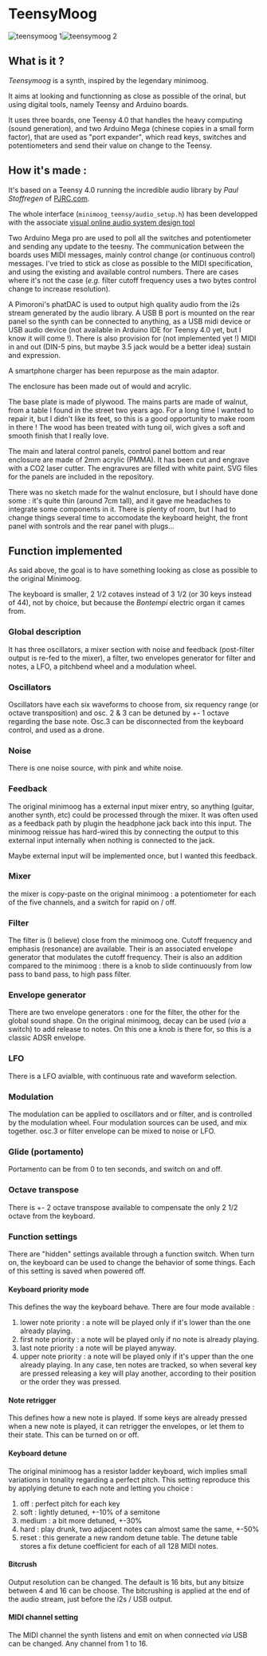 # TeensyMoog

![teensymoog 1](https://github.com/troisiemetype/teensymoog/misc/picures/1.jpg)![teensymoog 2](https://github.com/troisiemetype/teensymoog/misc/picures/2.jpg)
## What is it ?
_Teensymoog_ is a synth, inspired by the legendary minimoog.

It aims at looking and functionning as close as possible of the orinal, but using digital tools, namely Teensy and Arduino boards.

It uses three boards, one Teensy 4.0 that handles the heavy computing (sound generation), and two Arduino Mega (chinese copies in a small form factor), that are used as "port expander", which read keys, switches and potentiometers and send their value on change to the Teensy.

## How it's made :
It's based on a Teensy 4.0 running the incredible audio library by _Paul Stoffregen_ of [PJRC.com](https://www.pjrc.com/teensy/td_libs_Audio.html).

The whole interface (`minimoog_teensy/audio_setup.h`) has been developped with the associate [visual online audio system design tool](https://www.pjrc.com/teensy/gui)

Two Arduino Mega pro are used to poll all the switches and potentiometer and sending any update to the teesny. The communication between the boards uses MIDI messages, mainly control change (or continuous control) messages. I've tried to stick as close as possible to the MIDI specification, and using the existing and available control numbers. There are cases where it's not the case (_e.g._ filter cutoff frequency uses a two bytes control change to increase resolution).

A Pimoroni's phatDAC is used to output high quality audio from the i2s stream generated by the audio library. A USB B port is mounted on the rear panel so the synth can be connected to anything, as a USB midi device or USB audio device (not available in Arduino IDE for Teensy 4.0 yet, but I know it will come !). There is also provision for (not implemented yet !) MIDI in and out (DIN-5 pins, but maybe 3.5 jack would be a better idea) sustain and expression.

A smartphone charger has been repurpose as the main adaptor.

The enclosure has been made out of would and acrylic.

The base plate is made of plywood. The mains parts are made of walnut, from a table I found in the street two years ago. For a long time I wanted to repair it, but I didn't like its feet, so this is a good opportunity to make room in there ! The wood has been treated with tung oil, wich gives a soft and smooth finish that I really love.

The main and lateral control panels, control panel bottom and rear enclosure are made of 2mm acrylic (PMMA). It has been cut and engrave with a CO2 laser cutter. The engravures are filled with white paint. SVG files for the panels are included in the repository.

There was no sketch made for the walnut enclosure, but I should have done some : it's quite thin (around 7cm tall), and it gave me headaches to integrate some components in it. There is plenty of room, but I had to change things several time to accomodate the keyboard height, the front panel with sontrols and the rear panel with plugs...

## Function implemented
As said above, the goal is to have something looking as close as possible to the original Minimoog.

The keyboard is smaller, 2 1/2 cotaves instead of 3 1/2 (or 30 keys instead of 44), not by choice, but because the _Bontempi_ electric organ it cames from.

### Global description
It has three oscillators, a mixer section with noise and feedback (post-filter output is re-fed to the mixer), a filter, two envelopes generator for filter and notes, a LFO, a pitchbend wheel and a modulation wheel.

### Oscillators
Oscillators have each six waveforms to choose from, six requency range (or octave transposition) and osc. 2 & 3 can be detuned by +- 1 octave regarding the base note. Osc.3 can be disconnected from the keyboard control, and used as a drone.

### Noise
There is one noise source, with pink and white noise.

### Feedback
The original minimoog has a external input mixer entry, so anything (guitar, another synth, etc) could be processed through the mixer. It was often used as a feedback path by plugin the headphone jack back into this input. The minimoog reissue has hard-wired this by connecting the output to this external input internally when nothing is connected to the jack.

Maybe external input will be implemented once, but I wanted this feedback.

### Mixer
the mixer is copy-paste on the original minimoog : a potentiometer for each of the five channels, and a switch for rapid on / off.

### Filter
The filter is (I believe) close from the minimoog one. Cutoff frequency and emphasis (resonance) are available. Their is an associated envelope generator that modulates the cutoff frequency. Their is also an addition compared to the minimoog : there is a knob to slide continuously from low pass to band pass, to high pass filter.

### Envelope generator
There are two envelope generators : one for the filter, the other for the global sound shape. On the original minimoog, decay can be used (_via_ a switch) to add release to notes. On this one a knob is there for, so this is a classic ADSR envelope.

### LFO
There is a LFO avialble, with continuous rate and waveform selection.

### Modulation
The modulation can be applied to oscillators and or filter, and is controlled by the modulation wheel. Four modulation sources can be used, and mix together. osc.3 or filter envelope can be mixed to noise or LFO.

### Glide (portamento)
Portamento can be from 0 to ten seconds, and switch on and off.

### Octave transpose
There is +- 2 octave transpose available to compensate the only 2 1/2 octave from the keyboard.

### Function settings
There are "hidden" settings available through a function switch. When turn on, the keyboard can be used to change the behavior of some things. Each of this setting is saved when powered off.

#### Keyboard priority mode
This defines the way the keyboard behave. There are four mode available :
1. lower note priority : a note will be played only if it's lower than the one already playing.
1. first note priority : a note will be played only if no note is already playing.
1. last note priority : a note will be played anyway.
1. upper note priority : a note will be played only if it's upper than the one already playing.
In any case, ten notes are tracked, so when several key are pressed releasing a key will play another, according to their position or the order they was pressed.

#### Note retrigger
This defines how a new note is played. If some keys are already pressed when a new note is played, it can retrigger the envelopes, or let them to their state. This can be turned on or off.

#### Keyboard detune
The original minimoog has a resistor ladder keyboard, wich implies small variations in tonality regarding a perfect pitch. This setting reproduce this by applying detune to each note and letting you choice : 
1. off : perfect pitch for each key
1. soft : lightly detuned, +-10% of a semitone
1. medium : a bit more detuned, +-30%
1. hard : play drunk, two adjacent notes can almost same the same, +-50%
1. reset : this generate a new random detune table.
The detune table stores a fix detune coefficient for each of all 128 MIDI notes.

#### Bitcrush
Output resolution can be changed. The default is 16 bits, but any bitsize between 4 and 16 can be choose.
The bitcrushing is applied at the end of the audio stream, just before the i2s / USB output.

#### MIDI channel setting
The MIDI channel the synth listens and emit on when connected _via_ USB can be changed. Any channel from 1 to 16.